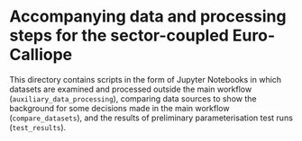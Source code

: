 # Accompanying data and processing steps for the sector-coupled Euro-Calliope

This directory contains scripts in the form of Jupyter Notebooks in which datasets are examined and processed outside the main workflow (`auxiliary_data_processing`), comparing data sources to show the background for some decisions made in the main workflow (`compare_datasets`), and the results of preliminary parameterisation test runs (`test_results`).
